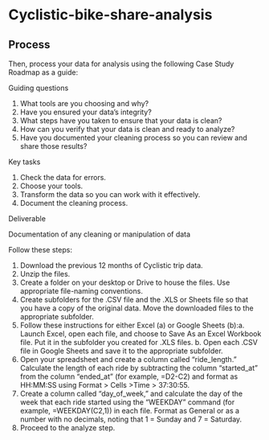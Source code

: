 # Cyclistic-bike-share-analysis

## Process

Then, process your data for analysis using the following Case Study Roadmap as a guide:

Guiding questions

1. What tools are you choosing and why? 
2. Have you ensured your data’s integrity? 
3. What steps have you taken to ensure that your data is clean? 
4. How can you verify that your data is clean and ready to analyze? 
5. Have you documented your cleaning process so you can review and share those results?

Key tasks

1. Check the data for errors.
2. Choose your tools.
3. Transform the data so you can work with it effectively.
4. Document the cleaning process.

Deliverable

Documentation of any cleaning or manipulation of data

Follow these steps:

1. Download the previous 12 months of Cyclistic trip data.
2. Unzip the files.
3. Create a folder on your desktop or Drive to house the files. Use appropriate file-naming conventions.
4. Create subfolders for the .CSV file and the .XLS or Sheets file so that you have a copy of the original data. Move the downloaded files to the appropriate subfolder.
5. Follow these instructions for either Excel (a) or Google Sheets (b):a. Launch Excel, open each file, and choose to Save As an Excel Workbook file. Put it in the subfolder you created for .XLS files. b. Open each .CSV file in Google Sheets and save it to the appropriate subfolder.
6. Open your spreadsheet and create a column called “ride_length.” Calculate the length of each ride by subtracting the column “started_at” from the column “ended_at” (for example, =D2-C2) and format as HH:MM:SS using Format > Cells >Time > 37:30:55.
7. Create a column called “day_of_week,” and calculate the day of the week that each ride started using the “WEEKDAY” command (for example, =WEEKDAY(C2,1)) in each file. Format as General or as a number with no decimals, noting that 1 = Sunday and 7 = Saturday.
8. Proceed to the analyze step.